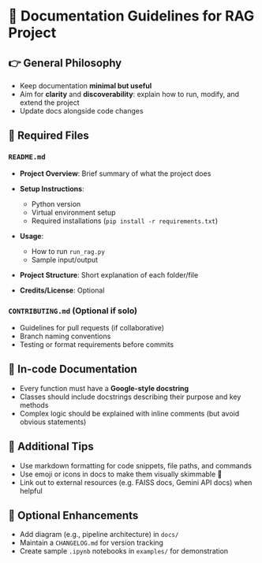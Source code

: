 # 📖 Documentation Guidelines for RAG Project

## 👉 General Philosophy

* Keep documentation **minimal but useful**
* Aim for **clarity** and **discoverability**: explain how to run, modify, and extend the project
* Update docs alongside code changes

## 🔹 Required Files

### `README.md`

* **Project Overview**: Brief summary of what the project does
* **Setup Instructions**:

  * Python version
  * Virtual environment setup
  * Required installations (`pip install -r requirements.txt`)
* **Usage**:

  * How to run `run_rag.py`
  * Sample input/output
* **Project Structure**: Short explanation of each folder/file
* **Credits/License**: Optional

### `CONTRIBUTING.md` (Optional if solo)

* Guidelines for pull requests (if collaborative)
* Branch naming conventions
* Testing or format requirements before commits

## 🔹 In-code Documentation

* Every function must have a **Google-style docstring**
* Classes should include docstrings describing their purpose and key methods
* Complex logic should be explained with inline comments (but avoid obvious statements)

## 🔹 Additional Tips

* Use markdown formatting for code snippets, file paths, and commands
* Use emoji or icons in docs to make them visually skimmable 🌟
* Link out to external resources (e.g. FAISS docs, Gemini API docs) when helpful

## 🔹 Optional Enhancements

* Add diagram (e.g., pipeline architecture) in `docs/`
* Maintain a `CHANGELOG.md` for version tracking
* Create sample `.ipynb` notebooks in `examples/` for demonstration
